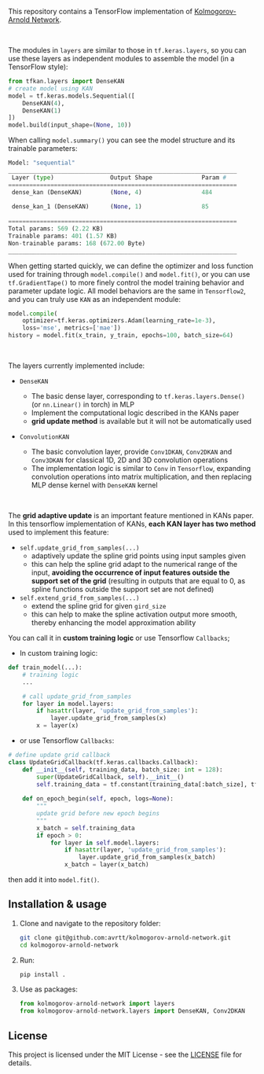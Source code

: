 This repository contains a TensorFlow implementation of [Kolmogorov-Arnold Network](https://arxiv.org/abs/2404.19756).

<br>

The modules in `layers` are similar to those in `tf.keras.layers`, so you can use these layers as independent modules to assemble the model (in a TensorFlow style):

```python
from tfkan.layers import DenseKAN
# create model using KAN
model = tf.keras.models.Sequential([
    DenseKAN(4),
    DenseKAN(1)
])
model.build(input_shape=(None, 10))
```

When calling `model.summary()` you can see the model structure and its trainable parameters:

```python
Model: "sequential"
_________________________________________________________________
 Layer (type)                Output Shape              Param #   
=================================================================
 dense_kan (DenseKAN)        (None, 4)                 484       
                                                                 
 dense_kan_1 (DenseKAN)      (None, 1)                 85        
                                                                 
=================================================================
Total params: 569 (2.22 KB)
Trainable params: 401 (1.57 KB)
Non-trainable params: 168 (672.00 Byte)
_________________________________________________________________
```

When getting started quickly, we can define the optimizer and loss function used for training through `model.compile()` and `model.fit()`, or you can use `tf.GradientTape()` to more finely control the model training behavior and parameter update logic. All model behaviors are the same in `Tensorflow2`, and you can truly use `KAN` as an independent module:

```python
model.compile(
    optimizer=tf.keras.optimizers.Adam(learning_rate=1e-3), 
    loss='mse', metrics=['mae'])
history = model.fit(x_train, y_train, epochs=100, batch_size=64)
```

<br>

The layers currently implemented include:
- `DenseKAN`
    - The basic dense layer, corresponding to `tf.keras.layers.Dense()` (or `nn.Linear()` in torch) in MLP
    - Implement the computational logic described in the KANs paper
    - **grid update method** is available but it will not be automatically used

- `ConvolutionKAN`
    - The basic convolution layer, provide `Conv1DKAN`, `Conv2DKAN` and `Conv3DKAN` for classical 1D, 2D and 3D convolution operations
    - The implementation logic is similar to `Conv` in `Tensorflow`, expanding convolution operations into matrix multiplication, and then replacing MLP dense kernel with `DenseKAN` kernel

<br>

The **grid adaptive update** is an important feature mentioned in KANs paper. In this tensorflow implementation of KANs, **each KAN layer has two method** used to implement this feature:
- `self.update_grid_from_samples(...)`
    - adaptively update the spline grid points using input samples given
    - this can help the spline grid adapt to the numerical range of the input, **avoiding the occurrence of input features outside the support set of the grid** (resulting in outputs that are equal to 0, as spline functions outside the support set are not defined)
- `self.extend_grid_from_samples(...)` 
    - extend the spline grid for given `gird_size`
    - this can help to make the spline activation output more smooth, thereby enhancing the model approximation ability

You can call it in **custom training logic** or use Tensorflow `Callbacks`;

- In custom training logic:
```python
def train_model(...):
    # training logic
    ...

    # call update_grid_from_samples
    for layer in model.layers:
        if hasattr(layer, 'update_grid_from_samples'):
            layer.update_grid_from_samples(x)
        x = layer(x)
```

- or use Tensorflow `Callbacks`:
```python
# define update grid callback
class UpdateGridCallback(tf.keras.callbacks.Callback):
    def __init__(self, training_data, batch_size: int = 128):
        super(UpdateGridCallback, self).__init__()
        self.training_data = tf.constant(training_data[:batch_size], tf.float32)
        
    def on_epoch_begin(self, epoch, logs=None):
        """
        update grid before new epoch begins
        """
        x_batch = self.training_data
        if epoch > 0:
            for layer in self.model.layers:
                if hasattr(layer, 'update_grid_from_samples'):
                    layer.update_grid_from_samples(x_batch)
                x_batch = layer(x_batch)
```
then add it into `model.fit()`.

## Installation & usage

1. Clone and navigate to the repository folder:
    ```bash
    git clone git@github.com:avrtt/kolmogorov-arnold-network.git
    cd kolmogorov-arnold-network
    ```

2. Run:
    ```bash
    pip install .
    ```

3. Use as packages: 

    ```python
    from kolmogorov-arnold-network import layers
    from kolmogorov-arnold-network.layers import DenseKAN, Conv2DKAN
    ```

## License

This project is licensed under the MIT License - see the [LICENSE](LICENSE) file for details.